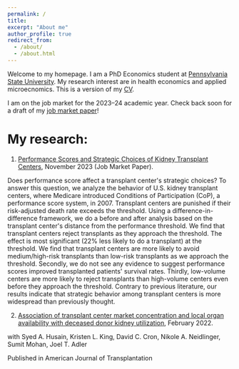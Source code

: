 ```yaml
---
permalink: /
title: 
excerpt: "About me"
author_profile: true
redirect_from: 
  - /about/
  - /about.html
---
```


Welcome to my homepage. I am a PhD Economics student at [Pennsylvania State University](https://econ.la.psu.edu/). My research interest are in health economics and applied microecnomics. This is a version of my [CV](http://hanloong7.github.io/files/CV.pdf).

I am on the job market for the 2023–24 academic year. Check back soon for a draft of my [job market paper](http://hanloong7.github.io/files/JMP_abs.pdf)!

My research: 
======
1. [Performance Scores and Strategic Choices of Kidney Transplant Centers](http://hanloong7.github.io/files/JMP_abs.pdf), November 2023 (Job Market Paper).

Does performance score affect a transplant center's strategic choices? To answer this question, we analyze the behavior of U.S. kidney transplant centers, where Medicare introduced Conditions of Participation (CoP), a performance score system, in 2007. Transplant centers are punished if their risk-adjusted death rate exceeds the threshold. Using a difference-in-difference framework, we do a before and after analysis based on the transplant center's distance from the performance threshold. We find that transplant centers reject transplants as they approach the threshold. The effect is most significant (22\% less likely to do a transplant) at the threshold. We find that transplant centers are more likely to avoid medium/high-risk transplants than low-risk transplants as we approach the threshold. Secondly, we do not see any evidence to suggest performance scores improved transplanted patients' survival rates. Thirdly, low-volume centers are more likely to reject transplants than high-volume centers even before they approach the threshold. Contrary to previous literature, our results indicate that strategic behavior among transplant centers is more widespread than previously thought.
   
2. [Association of transplant center market concentration and local organ availability with deceased donor kidney utilization](http://hanloong7.github.io/files/kidney_market.pdf), February 2022.

with Syed A. Husain, Kristen L. King, David C. Cron, Nikole A. Neidlinger, Sumit Mohan, Joel T. Adler

Published in American Journal of Transplantation


